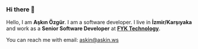 ### Hi there 👋

Hello, I am **Aşkın Özgür**. I am a software developer. I live in **İzmir/Karşıyaka** and work as a **Senior Software Developer** at [**FYK Technology**](https://fykmobile.com/ "FYK Technology").

You can reach me with email: [askin@askin.ws](mailto:askin@askin.ws "askin@askin.ws")
